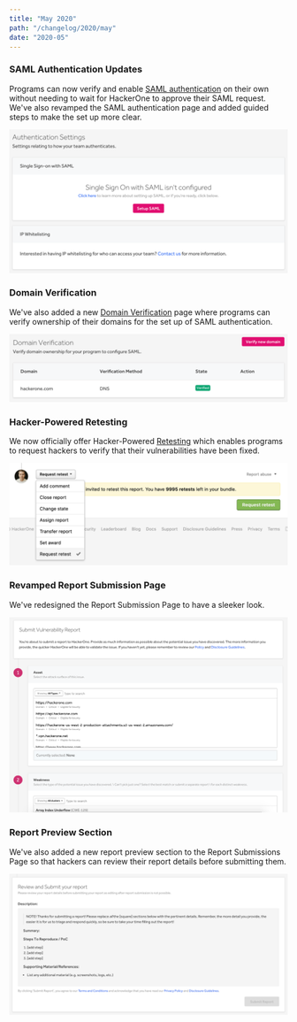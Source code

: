 ```yaml
---
title: "May 2020"
path: "/changelog/2020/may"
date: "2020-05"
---
```


### SAML Authentication Updates
Programs can now verify and enable [SAML authentication](/programs/single-sign-on-sso-via-saml.html) on their own without needing to wait for HackerOne to approve their SAML request. We've also revamped the SAML authentication page and added guided steps to make the set up more clear.

![saml authentication page](./images/may_2020_saml_authentication.png)

### Domain Verification
We've also added a new [Domain Verification](/programs/domain-verification.html) page where programs can verify ownership of their domains for the set up of SAML authentication. 

![domain verification](./images/may_2020_domain_verification.png)

### Hacker-Powered Retesting
We now officially offer Hacker-Powered [Retesting](/programs/retesting.html) which enables programs to request hackers to verify that their vulnerabilities have been fixed.

![retesting](./images/may_2020_retesting.png)

### Revamped Report Submission Page  
We've redesigned the Report Submission Page to have a sleeker look.

![submit report redesign](./images/may_2020_submit_report_revamp.png)

### Report Preview Section
We've also added a new report preview section to the Report Submissions Page so that hackers can review their report details before submitting them.

![submit report preview section](./images/may_2020_submit_report_preview.png)
